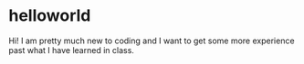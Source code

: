 # helloworld

Hi! I am pretty much new to coding and I want to get some more experience past what
I have learned in class.
